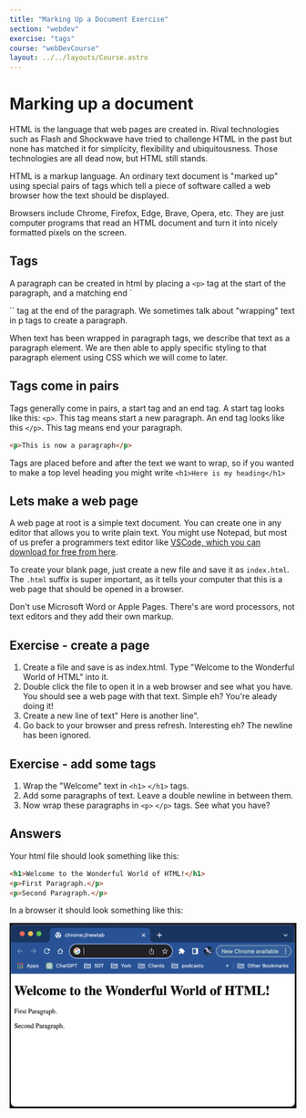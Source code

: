 ```yaml
---
title: "Marking Up a Document Exercise"
section: "webdev"
exercise: "tags"
course: "webDevCourse"
layout: ../../layouts/Course.astro
---
```


# Marking up a document

HTML is the language that web pages are created in. Rival technologies such as Flash and Shockwave have tried to challenge HTML in the past but none has matched it for simplicity, flexibility and ubiquitousness. Those technologies are all dead now, but HTML still stands.

HTML is a markup language. An ordinary text document is "marked up" using special pairs of tags which tell a piece of software called a web browser how the text should be displayed.

Browsers include Chrome, Firefox, Edge, Brave, Opera, etc. They are just computer programs that read an HTML document and turn it into nicely formatted pixels on the screen.

## Tags

A paragraph can be created in html by placing a `<p>` tag at the start of the paragraph, and a matching end `</p>`` tag at the end of the paragraph. We sometimes talk about "wrapping" text in p tags to create a paragraph.

When text has been wrapped in paragraph tags, we describe that text as a paragraph element. We are then able to apply specific styling to that paragraph element using CSS which we will come to later.

## Tags come in pairs

Tags generally come in pairs, a start tag and an end tag. A start tag looks like this: `<p>`. This tag means start a new paragraph. An end tag looks like this `</p>`. This tag means end your paragraph.

```html
<p>This is now a paragraph</p>
```

Tags are placed before and after the text we want to wrap, so if you wanted to make a top level heading you might write `<h1>Here is my heading</h1>`

## Lets make a web page

A web page at root is a simple text document. You can create one in any editor that allows you to write plain text. You might use Notepad, but most of us prefer a programmers text editor like [VSCode, which you can download for free from here](https://code.visualstudio.com/).

To create your blank page, just create a new file and save it as `index.html`. The `.html` suffix is super important, as it tells your computer that this is a web page that should be opened in a browser.

Don't use Microsoft Word or Apple Pages. There's are word processors, not text editors and they add their own markup.

<div class="exercise">

## Exercise - create a page

1. Create a file and save is as index.html. Type "Welcome to the Wonderful World of HTML" into it.
2. Double click the file to open it in a web browser and see what you have. You should see a web page with that text. Simple eh? You're aleady doing it!
3. Create a new line of text" Here is another line".
4. Go back to your browser and press refresh. Interesting eh? The newline has been ignored.

## Exercise - add some tags

1. Wrap the "Welcome" text in `<h1>` `</h1>` tags.
2. Add some paragraphs of text. Leave a double newline in between them.
3. Now wrap these paragraphs in `<p>` `</p>` tags. See what you have?

## Answers

Your html file should look something like this:

```html
<h1>Welcome to the Wonderful World of HTML!</h1>
<p>First Paragraph.</p>
<p>Second Paragraph.</p>
```

In a browser it should look something like this:

![Chrome showing a simple web page](../../../public/images/webdev/welcome-image.png)

</div>
